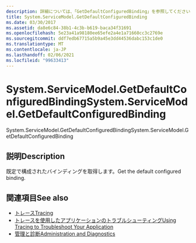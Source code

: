 ```yaml
---
description: 詳細については、「GetDefaultConfiguredBinding」を参照してください。
title: System.ServiceModel.GetDefaultConfiguredBinding
ms.date: 03/30/2017
ms.assetid: da8e6c84-38b1-4c3b-b619-baca34f31691
ms.openlocfilehash: 5e23a41a98180ee65efe2a4e1a71660cc3c2769e
ms.sourcegitcommit: ddf7edb67715a5b9a45e3dd44536dabc153c1de0
ms.translationtype: MT
ms.contentlocale: ja-JP
ms.lasthandoff: 02/06/2021
ms.locfileid: "99633413"
---
```

# <a name="systemservicemodelgetdefaultconfiguredbinding"></a><span data-ttu-id="c2b57-103">System.ServiceModel.GetDefaultConfiguredBinding</span><span class="sxs-lookup"><span data-stu-id="c2b57-103">System.ServiceModel.GetDefaultConfiguredBinding</span></span>

<span data-ttu-id="c2b57-104">System.ServiceModel.GetDefaultConfiguredBinding</span><span class="sxs-lookup"><span data-stu-id="c2b57-104">System.ServiceModel.GetDefaultConfiguredBinding</span></span>  
  
## <a name="description"></a><span data-ttu-id="c2b57-105">説明</span><span class="sxs-lookup"><span data-stu-id="c2b57-105">Description</span></span>  

 <span data-ttu-id="c2b57-106">既定で構成されたバインディングを取得します。</span><span class="sxs-lookup"><span data-stu-id="c2b57-106">Get the default configured binding.</span></span>  
  
## <a name="see-also"></a><span data-ttu-id="c2b57-107">関連項目</span><span class="sxs-lookup"><span data-stu-id="c2b57-107">See also</span></span>

- [<span data-ttu-id="c2b57-108">トレース</span><span class="sxs-lookup"><span data-stu-id="c2b57-108">Tracing</span></span>](index.md)
- [<span data-ttu-id="c2b57-109">トレースを使用したアプリケーションのトラブルシューティング</span><span class="sxs-lookup"><span data-stu-id="c2b57-109">Using Tracing to Troubleshoot Your Application</span></span>](using-tracing-to-troubleshoot-your-application.md)
- [<span data-ttu-id="c2b57-110">管理と診断</span><span class="sxs-lookup"><span data-stu-id="c2b57-110">Administration and Diagnostics</span></span>](../index.md)
